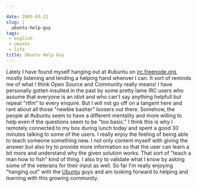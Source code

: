 ```yaml
---

date: 2005-03-21
slug: |
  ubuntu-help-guy
tags:
 - english
 - ubuntu
 - life
title: Ubuntu Help Guy
---
```


Lately I have found myself hanging out at \#ubuntu on
[irc.freenode.org](http://irc.freenode.org), mostly listening and
lending a helping hand whenver I can. It sort of reminds me of what I
think Open Source and Community really means! I have personally gotten
insulted in the past by some pretty lame IRC users who assume that
everyone is an idiot and who can't say anything helpfull but repeat
"rtfm" to every enquire. But I will not go off on a tangent here and
rant about all those "newbie basher" loosers out there. Somehow, the
people at \#ubuntu seem to have a different mentality and more willing
to help even if the questions seem to be "too basic." I think this is
why I remotely connected to my box during lunch today and spent a good
30 minutes talking to some of the users. I really enjoy the feeling of
being able to teach someone something new. I not only content myself
with giving the answer but also try to provide more information so that
the user can learn a bit more and understand why the given solution
works. That sort of "teach a man how to fish" kind of thing. I also try
to validate what I know by asking some of the veterans for their input
as well. So far I'm really enjoying "hanging out" with the
[Ubuntu](http://www.ubuntulinux.org) guys and am looking forward to
helping and learning with this growing community.

